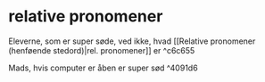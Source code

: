 # relative pronomener
Eleverne, som er super søde, ved ikke, hvad [[Relative pronomener (henføende stedord)|rel. pronomener]] er ^c6c655

Mads, hvis computer er åben er super sød  ^4091d6